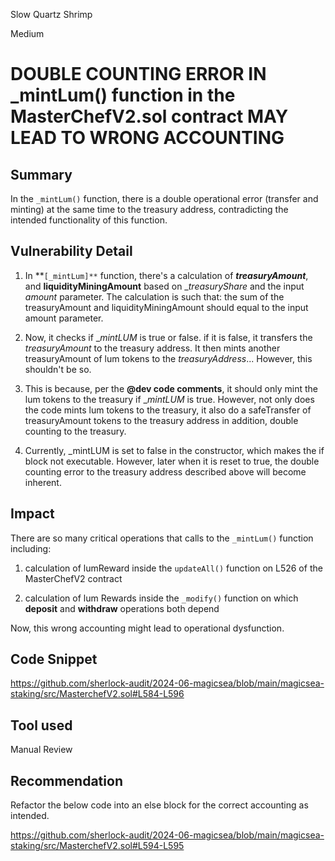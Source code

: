 Slow Quartz Shrimp

Medium

# DOUBLE COUNTING ERROR IN _mintLum() function in the MasterChefV2.sol contract MAY LEAD TO WRONG ACCOUNTING

## Summary
In the `_mintLum()` function,  there is a double operational error (transfer and minting) at the same time to the treasury address, contradicting the intended functionality of this function.

## Vulnerability Detail

1. In **`[_mintLum]**` function, there's a calculation of **_treasuryAmount_**, and **liquidityMiningAmount** based on __treasuryShare_ and the input _amount_ parameter. The calculation is such that: the sum of the treasuryAmount and liquidityMiningAmount should equal to the input amount parameter.

2. Now, it checks if __mintLUM_ is true or false. if it is false, it transfers the _treasuryAmount_ to the treasury address. It then mints another treasuryAmount of lum tokens to the _treasuryAddress_... However, this shouldn't be so. 

3. This is because, per the **@dev code comments**, it should only mint the lum tokens to the treasury if  __mintLUM_ is true. However, not only does the code mints lum tokens to the treasury, it also do a safeTransfer of treasuryAmount tokens to the treasury address in addition, double counting to the treasury.

4. Currently, _mintLUM is set to false in the constructor, which makes the if block not executable. However, later when it is reset to true, the double counting error to the treasury address described above will become inherent.

## Impact
There are so many critical operations that calls to the `_mintLum()` function including:
1. calculation of lumReward inside the `updateAll()` function on L526 of the MasterChefV2 contract

2. calculation of lum Rewards inside the `_modify()` function on which **deposit** and **withdraw** operations both depend 

Now, this wrong accounting might lead to operational dysfunction.

## Code Snippet

https://github.com/sherlock-audit/2024-06-magicsea/blob/main/magicsea-staking/src/MasterchefV2.sol#L584-L596

## Tool used

Manual Review

## Recommendation
Refactor the below code into an else block for the correct accounting as intended.

https://github.com/sherlock-audit/2024-06-magicsea/blob/main/magicsea-staking/src/MasterchefV2.sol#L594-L595